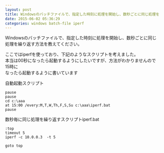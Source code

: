 ```yaml
---
layout: post
title: Windowsのバッチファイルで、指定した時刻に処理を開始し、数秒ごとに同じ処理を繰り返す方法
date: 2015-06-02 05:36:29
categories: windows batch-file iperf
---
```

<!-- {% raw %} -->
<p>Windowsのバッチファイルで、指定した時刻に処理を開始し、数秒ごとに同じ処理を繰り返す方法を教えてください。</p>

<p>ここではiperfを使っており、下記のようなスクリプトを考えました。<br>
本当は00秒になったら起動するようにしたいですが、方法がわかりませんので15時に<br>
なったら起動するように書いています</p>

<p>自動起動スクリプト</p>

<pre><code>pause
pause
cd c:\aaa
at 15:00 /every:M,T,W,Th,F,S,Su c:\aaa\iperf.bat
pause 
</code></pre>

<p>数秒毎に同じ処理を繰り返すスクリプトiperf.bat</p>

<pre><code>:top
timeout 5
iperf -c 10.0.0.3  -t 5

goto top
</code></pre>
<!-- {% endraw %} -->
